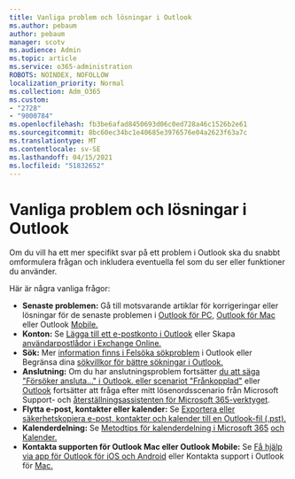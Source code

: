 ```yaml
---
title: Vanliga problem och lösningar i Outlook
ms.author: pebaum
author: pebaum
manager: scotv
ms.audience: Admin
ms.topic: article
ms.service: o365-administration
ROBOTS: NOINDEX, NOFOLLOW
localization_priority: Normal
ms.collection: Adm_O365
ms.custom:
- "2728"
- "9000784"
ms.openlocfilehash: fb3be6afad8450693d06c0ed728a46c1526b2e61
ms.sourcegitcommit: 8bc60ec34bc1e40685e3976576e04a2623f63a7c
ms.translationtype: MT
ms.contentlocale: sv-SE
ms.lasthandoff: 04/15/2021
ms.locfileid: "51832652"
---
```

# <a name="outlook-common-issues-and-resolutions"></a>Vanliga problem och lösningar i Outlook

Om du vill ha ett mer specifikt svar på ett problem i Outlook ska du snabbt omformulera frågan och inkludera eventuella fel som du ser eller funktioner du använder.

Här är några vanliga frågor:

- **Senaste problemen:**  Gå till motsvarande artiklar för korrigeringar eller lösningar för de senaste problemen i [Outlook för PC,](https://support.office.com/article/ecf61305-f84f-4e13-bb73-95a214ac1230) [Outlook för Mac](https://support.office.com/article/54afa5e3-db38-422a-9d94-3b55330ded8e) eller Outlook [Mobile.](https://support.office.com/article/a264ef01-9c88-48fb-9285-7017e4f31f02)
- **Konton:**  Se [Lägga till ett e-postkonto i Outlook](https://support.office.com/article/6e27792a-9267-4aa4-8bb6-c84ef146101b) eller Skapa [användarpostlådor i Exchange Online.](https://docs.microsoft.com/Exchange/recipients-in-exchange-online/create-user-mailboxes)
- **Sök:**  Mer [information finns i Felsöka sökproblem](https://support.office.com/article/2556b11f-f4d8-46be-b0a7-de33a3f4f066) i Outlook eller Begränsa dina [sökvillkor för bättre sökningar i Outlook.](https://support.office.com/article/D824D1E9-A255-4C8A-8553-276FB895A8DA)
- **Anslutning:**  Om du har anslutningsproblem fortsätter  [du att säga "Försöker ansluta..." i Outlook. eller scenariot "Frånkopplad"](https://aka.ms/SaRA-OutlookDisconnect)  eller  [Outlook](https://aka.ms/SaRA-OutlookPwdPrompt)  fortsätter att fråga efter mitt lösenordsscenario från Microsoft Support- och  [återställningsassistenten för Microsoft 365-verktyget](https://diagnostics.outlook.com/#/).
- **Flytta e-post, kontakter eller kalender:**  Se [Exportera eller säkerhetskopiera e-post, kontakter och kalender till en Outlook-fil (.pst).](https://support.office.com/article/14252b52-3075-4e9b-be4e-ff9ef1068f91)
- **Kalenderdelning:**  Se [Metodtips för kalenderdelning i Microsoft 365](https://support.office.com/article/b576ecc3-0945-4d75-85f1-5efafb8a37b4) [och Kalender.](https://support.office.com/article/D93F72D3-2361-4E0D-8D6A-5C4939C17F39)
- **Kontakta supporten för Outlook Mac eller Outlook Mobile:**  Se [Få hjälp via app för Outlook för iOS och Android](https://support.office.com/article/218a22d1-9fa5-4889-b689-de1c63493243) eller Kontakta support i Outlook för [Mac.](https://support.office.com/article/d0410177-8e65-4487-93f7-206a3a3d71a8)
